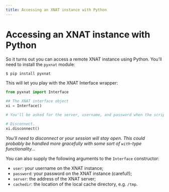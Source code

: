 ```yaml
---
title: Accessing an XNAT instance with Python
---
```

# Accessing an XNAT instance with Python
So it turns out you can access a remote XNAT instance using Python. You'll need to install the `pyxnat` module:

```bash
$ pip install pyxnat
```

This will let you play with the XNAT Interface wrapper:

```python
from pyxnat import Interface

## The XNAT interface object
xi = Interface()

# You'll be asked for the server, username, and password when the script is run.

# Disconnect.
xi.disconnect()
```

_You'll need to disconnect or your session will stay open. This could probably be handled more gracefully with some sort of `with`-type functionality..._

You can also supply the following arguments to the `Interface` constructor:

* `user`: your username on the XNAT instance;
* `password`: your password on the XNAT instance (careful!);
* `server`: the address of the XNAT server;
* `cachedir`: the location of the local cache directory, e.g. `/tmp`.

